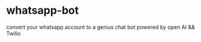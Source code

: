 # whatsapp-bot
convert your whatsapp account to a genius  chat bot powered by open AI  &amp;&amp;  Twilio
